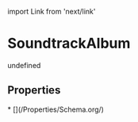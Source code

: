 import Link from 'next/link'
# SoundtrackAlbum

undefined

## Properties

<Grid>
* [](/Properties/Schema.org/)

</Grid>


